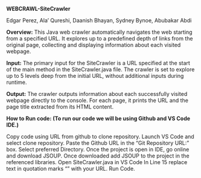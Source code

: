 **WEBCRAWL-SiteCrawler**

Edgar Perez, Ala’ Qureshi, Daanish Bhayan, Sydney Bynoe, Abubakar Abdi

**Overview:**
This Java web crawler automatically navigates the web starting from a specified URL. It explores up to a predefined depth of links from the original page, collecting and displaying information about each visited webpage.

**Input:**
The primary input for the SiteCrawler is a URL specified at the start of the main method in the SiteCrawler.java file. The crawler is set to explore up to 5 levels deep from the initial URL, without additional inputs during runtime.

**Output:**
The crawler outputs information about each successfully visited webpage directly to the console. For each page, it prints the URL and the page title extracted from its HTML content.

**How to Run code: (To run our code we will be using Github and VS Code IDE.)**

Copy code using URL from github to clone repository.
Launch VS Code and select clone repository.
Paste the Github URL in the “Git Repository URL:” box.
Select preferred Directory.
Once the project is open in IDE, go online and download JSOUP.
Once downloaded add JSOUP to the project in the referenced libraries.
Open SiteCrawler.java in VS Code 
In Line 15 replace text in quotation marks “” with your URL.
Run Code.
